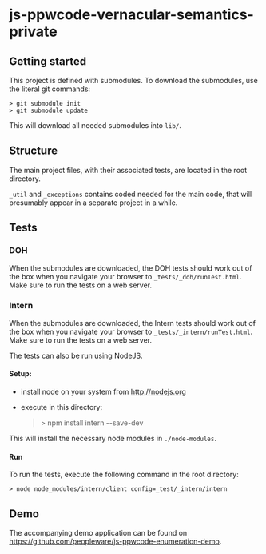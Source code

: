 js-ppwcode-vernacular-semantics-private
=======================================

Getting started
---------------
This project is defined  with submodules.
To download the submodules, use the literal git commands:

    > git submodule init
    > git submodule update

This will download all needed submodules into `lib/`.





Structure
---------
The main project files, with their associated tests, are located in
the root directory.

`_util` and `_exceptions` contains coded needed for
the main code, that will presumably appear in a separate project in
a while.





Tests
-----
### DOH
When the submodules are downloaded, the DOH tests should work out 
of the box when you navigate your browser to
`_tests/_doh/runTest.html`.
Make sure to run the tests on a web server.

### Intern
When the submodules are downloaded, the Intern tests should work out 
of the box when you navigate your browser to
`_tests/_intern/runTest.html`.
Make sure to run the tests on a web server.

The tests can also be run using NodeJS.

#### Setup:
* install node on your system from <http://nodejs.org>
* execute in this directory:

    >\> npm install intern --save-dev


This will install the necessary node modules in `./node-modules`.

#### Run
To run the tests, execute the following command in the root 
directory: 

    > node node_modules/intern/client config=_test/_intern/intern




Demo
----
The accompanying demo application can be found on
<https://github.com/peopleware/js-ppwcode-enumeration-demo>.

